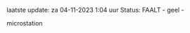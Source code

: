 laatste update: 
za 04-11-2023  1:04   uur 
Status: FAALT - geel - 
<div class="service Y">microstation</div>